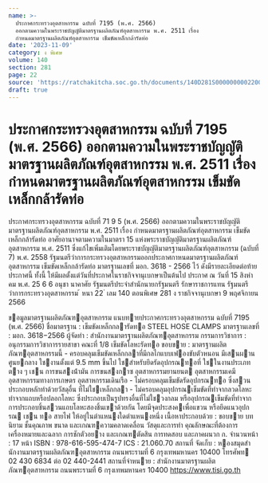```yaml
---
name: >-
  ประกาศกระทรวงอุตสาหกรรม ฉบับที่ 7195 (พ.ศ. 2566)
  ออกตามความในพระราชบัญญัติมาตรฐานผลิตภัณฑ์อุตสาหกรรม พ.ศ. 2511 เรื่อง
  กำหนดมาตรฐานผลิตภัณฑ์อุตสาหกรรม เข็มขัดเหล็กกล้ารัดท่อ
date: '2023-11-09'
category: ง พิเศษ
volume: 140
section: 281
page: 22
source: 'https://ratchakitcha.soc.go.th/documents/140D281S0000000002200.pdf'
draft: true
---
```


# ประกาศกระทรวงอุตสาหกรรม ฉบับที่ 7195 (พ.ศ. 2566) ออกตามความในพระราชบัญญัติมาตรฐานผลิตภัณฑ์อุตสาหกรรม พ.ศ. 2511 เรื่อง กำหนดมาตรฐานผลิตภัณฑ์อุตสาหกรรม เข็มขัดเหล็กกล้ารัดท่อ

ประกาศกระทรวงอุตสาหกรรม ฉบับที่ 71 9 5 (พ.ศ. 2566) ออกตามความในพระราชบัญญัติมาตรฐานผลิตภัณฑ์อุตสาหกรรม พ.ศ. 2511 เรื่อง กำหนดมาตรฐานผลิตภัณฑ์อุตสาหกรรม เข็มขัดเหล็กกล้ารัดท่อ อาศัยอานาจตามความในมาตรา 15 แห่งพระราชบัญญัติมาตรฐานผลิตภัณฑ์อุตสาหกรรม พ.ศ. 2511 ซึ่งแก้ไขเพิ่มเติมโดยพระราชบัญญัติมาตรฐานผลิตภัณฑ์อุตสาหกรรม (ฉบับที่ 7) พ.ศ. 2558 รัฐมนตรีว่าการกระทรวงอุตสาหกรรมออกประกาศกาหนดมาตรฐานผลิตภัณฑ์อุตสาหกรรม เข็มขัดเหล็กกล้ารัดท่อ มาตรฐานเลขที่ มอก. 3618 - 2566 ไว้ ดังมีรายละเอียดต่อท้ายประกาศนี้ ทั้งนี้ ให้มีผลตั้งแต่วันที่ประกาศในราชกิจจานุเบกษาเป็นต้นไป ประกาศ ณ วันที่ 15 สิงหำคม พ.ศ. 25 6 6 อนุชา นาคาศัย รัฐมนตรีประจำสำนักนายกรัฐมนตรี รักษาราชการแทน รัฐมนตรีว่าการกระทรวงอุตสาหกรรม ้ หนา 22 ่ เลม 140 ตอนพิเศษ 281 ง ราชกิจจานุเบกษา 9 พฤศจิกายน 2566

ขอมูลมาตรฐานผลิตภัณฑอุตสาหกรรม แนบทายประกาศกระทรวงอุตสาหกรรม ฉบับที่ 7195 (พ.ศ. 2566) ชื่อมาตรฐาน : เข็มขัดเหล็กกลารัดทอ STEEL HOSE CLAMPS มาตรฐานเลขที่ : มอก. 3618−2566 ผู้จัดทํา : สํานักงานมาตรฐานผลิตภัณฑอุตสาหกรรม กรรมการวิชาการ : อนุกรรมการวิชาการรายสาขา คณะที่ 1/8 เข็มขัดโลหะรัดทอ ขอบขาย : มาตรฐานผลิตภัณฑอุตสาหกรรมนี้ - ครอบคลุมเข็มขัดเหล็กกลาที่มีกลไกแบบเฟองขับตัวหนอน มีเสนผานศูนยกลาง ใชงานตั้งแต่ 9.5 mm ขึ้นไป ใชสําหรับยึดรัดอุปกรณทอที่ ใชในงานประเภท ตาง ๆ เชน การขนสงน้ํามัน การขนสงกาซ อุตสาหกรรมยานยนต อุตสาหกรรมเคมี อุตสาหกรรมทางการเกษตร อุตสาหกรรมเดินเรือ - ไม่ครอบคลุมเข็มขัดรัดอุปกรณทอ ซึ่งสวนประกอบหลักทําด้วยวัสดุอื่น ที่ไม่ใชเหล็กกลา - ไม่ครอบคลุมอุปกรณเข็มขัดที่ทําจากลวดโลหะ ทําจากแถบหรือปลอกโลหะ ซึ่งประกอบเป็นรูปทรงอื่นที่ไม่ใชวงกลม หรืออุปกรณเข็มขัดที่ทําจาก การประกอบชิ้นสวนแถบโลหะสองชิ้นเขาด้วยกัน โดยมีจุดประสงคเพื่อแขวน หรือยึดแนวอุปกรณ เชน ทอ สายไฟ ให้อยู่ในตําแหนงใดตําแหนงหนึ่ง เนื้อหาประกอบด้วย : ขอบขาย บทนิยาม ชั้นคุณภาพ ขนาด และเกณฑความคลาดเคลื่อน วัสดุและการทํา คุณลักษณะที่ต้องการ เครื่องหมายและฉลาก การชักตัวอยาง และเกณฑตัดสิน การทดสอบ และภาคผนวก ก. จํานวนหน้า : 17 หน้า ISBN : 978-616-595-474-7 ICS : 21.060.70 สถานที่ จัดเก็บ : หองสมุดสํานักงานมาตรฐานผลิตภัณฑอุตสาหกรรม ถนนพระรามที่ 6 กรุงเทพมหานคร 10400 โทรศัพท 02 430 6834 ต่อ 02 440-2441 สถานที่จําหนาย : สํานักงานมาตรฐานผลิตภัณฑอุตสาหกรรม ถนนพระรามที่ 6 กรุงเทพมหานคร 10400 https://www.tisi.go.th
